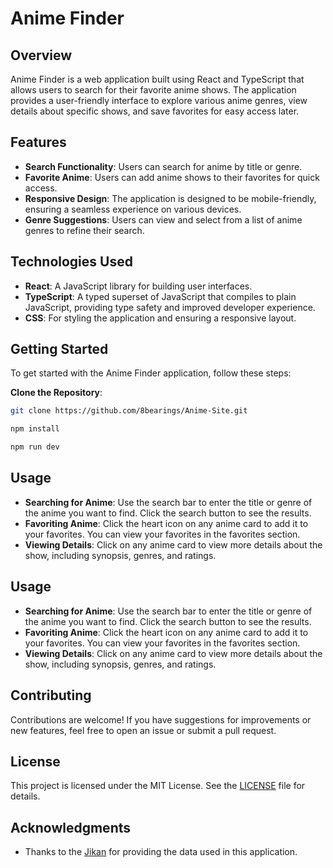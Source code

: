 # Anime Finder

## Overview

Anime Finder is a web application built using React and TypeScript that allows users to search for their favorite anime shows. The application provides a user-friendly interface to explore various anime genres, view details about specific shows, and save favorites for easy access later.

## Features

- **Search Functionality**: Users can search for anime by title or genre.
- **Favorite Anime**: Users can add anime shows to their favorites for quick access.
- **Responsive Design**: The application is designed to be mobile-friendly, ensuring a seamless experience on various devices.
- **Genre Suggestions**: Users can view and select from a list of anime genres to refine their search.

## Technologies Used

- **React**: A JavaScript library for building user interfaces.
- **TypeScript**: A typed superset of JavaScript that compiles to plain JavaScript, providing type safety and improved developer experience.
- **CSS**: For styling the application and ensuring a responsive layout.

## Getting Started

To get started with the Anime Finder application, follow these steps:

**Clone the Repository**:

```bash
git clone https://github.com/8bearings/Anime-Site.git

npm install

npm run dev
```

## Usage

- **Searching for Anime**: Use the search bar to enter the title or genre of the anime you want to find. Click the search button to see the results.
- **Favoriting Anime**: Click the heart icon on any anime card to add it to your favorites. You can view your favorites in the favorites section.
- **Viewing Details**: Click on any anime card to view more details about the show, including synopsis, genres, and ratings.

## Usage

- **Searching for Anime**: Use the search bar to enter the title or genre of the anime you want to find. Click the search button to see the results.
- **Favoriting Anime**: Click the heart icon on any anime card to add it to your favorites. You can view your favorites in the favorites section.
- **Viewing Details**: Click on any anime card to view more details about the show, including synopsis, genres, and ratings.

## Contributing

Contributions are welcome! If you have suggestions for improvements or new features, feel free to open an issue or submit a pull request.

## License

This project is licensed under the MIT License. See the [LICENSE](LICENSE) file for details.

## Acknowledgments

- Thanks to the [Jikan](https://jikan.moe/) for providing the data used in this application.
